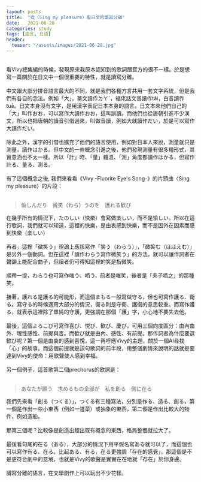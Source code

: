 ```yaml
---
layout: posts
title:  "從〈Sing my pleasure〉看日文的讀寫分離"
date:   2021-06-28
categories: study
tags: [語言, 日語]
header: 
  teaser: "/assets/images/2021-06-28.jpg"
---
```

<br>
看Vivy總集編的時候，發現原來我原本認知到的歌詞跟官方的很不一樣。於是想寫一篇關於在日文中一個很重要的特性，就是讀寫分離。<br><br>
中文跟大部分拼音語言最大的不同，就是我們各種方言共用一套文字系統，但是我們有各自的念法。例如「大」，華文讀作ㄉㄚˋ，福佬話文音讀作tāi，白音讀作tuā。日文本身沒有文字，是用漢字表記日本本身的語言。日文本來他們自己的「大」叫作おお，可以寫作大讀作おお，這叫訓讀。而他們也從唐朝引進不少漢文，所以也把唐朝的讀音引借過來，叫做音讀，例如大就讀作だい，於是可以寫作大讀作だい。<br><br>
除此之外，漢字的引借也擴充了他們的語言使用，例如對日本人來說，測量就只是測量，讀作はかる。但中文的一些概念引進之後，他們發現測量有很多種形式，其實意涵也不太一樣。所以「計」時、「量」體溫、「測」角度都讀作はかる，但寫作計る、量る、測る。<br><br>
有了這個概念之後, 我們來看看《Vivy -Fluorite Eye's Song-》的片頭曲〈Sing my pleasure〉的片段：<br><br>

> 愉しんだり　微笑（わら）うのを　護れる歓び<br>

在幾乎所有的情況下，たのしい（快樂）會寫做楽しい，而不是愉しい。所以在這行歌詞，我們就可以知道，這裡的快樂，是由衷感到快樂，而不是因外在因素而感到快樂（楽しい）<br><br>
再者，這裡「微笑う」理論上應該寫作「笑う（わらう）」，「微笑む（ほほえむ）」是另外一個動詞。但在這裡「讀作わらう寫作微笑う」的方法，就可以讓作詞者在聲韻上能配合曲子，但讀者仍可得知這裡的笑是指微笑。<br><br>
順帶一提，わらう也可寫作嗤う、哂う，前者是嗤笑，後者是「夫子哂之」的那種笑。<br><br>
接著，護れる是護る的可能形，而這個まもる一般寫做守る，但也可寫作護る、衛る。寫守る的時候適用大部分的情況，衛る則是守衛、護衛的意思較重。而寫作護る，就表示這裡除了單純的守護，更強調在那個「護」字，小心地不要失去他。<br><br>
最後，這個よろこび可寫作喜び、悦び、歓び、慶び，可用三個向度區分：由內由外、理性感性、前提與否。而歓び就是由內、感性、有前提。那作詞者為什麼要選歓び呢？第一個是由衷的感到喜悅，這一再呼應Vivy的主題，關於一個AI尋找「心」的故事。而這個前提就是該句歌詞的前半段，用整個劇情來說明的話就是要達到Vivy的使命：用歌聲使人感到幸福。<br><br>
另一個例子，這首歌第二個prechorus的歌詞是：<br><br>

> あなたが願う　求めるもの全部が　私を創る　側に在る<br>

我們先來看「創る（つくる）」，つくる有三種寫法，分別是作る、造る、創る，第一個是作出一些小東西（例如一道菜）或抽象的東西，第二個是作出比較大的物件，例如造船。<br><br>
那第三個呢？比較像是創造出超出既有概念的東西，格局整個就拉大了。<br><br>
最後看句尾的在る（ある），大部分的情況下用平假名寫ある就可以了，而這個也可以寫作有る、在る。比起ある、有る，在る更強調「存在的感覺」，那這個是不是更符合劇中的意境，也就是Vivy的歌聲是實實在在地就「存在」於你身邊。<br><br>
讀寫分離的語言，在文學創作上可以玩出不少花樣。<br><br>